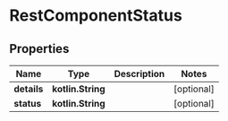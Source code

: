
# RestComponentStatus

## Properties
| Name | Type | Description | Notes |
| ------------ | ------------- | ------------- | ------------- |
| **details** | **kotlin.String** |  |  [optional] |
| **status** | **kotlin.String** |  |  [optional] |
